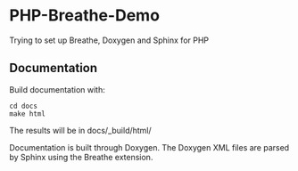 # PHP-Breathe-Demo

Trying to set up Breathe, Doxygen and Sphinx for PHP

## Documentation

Build documentation with:

```shell
cd docs
make html
```

The results will be in docs/_build/html/

Documentation is built through Doxygen. The Doxygen XML files are parsed by Sphinx using the Breathe extension.

